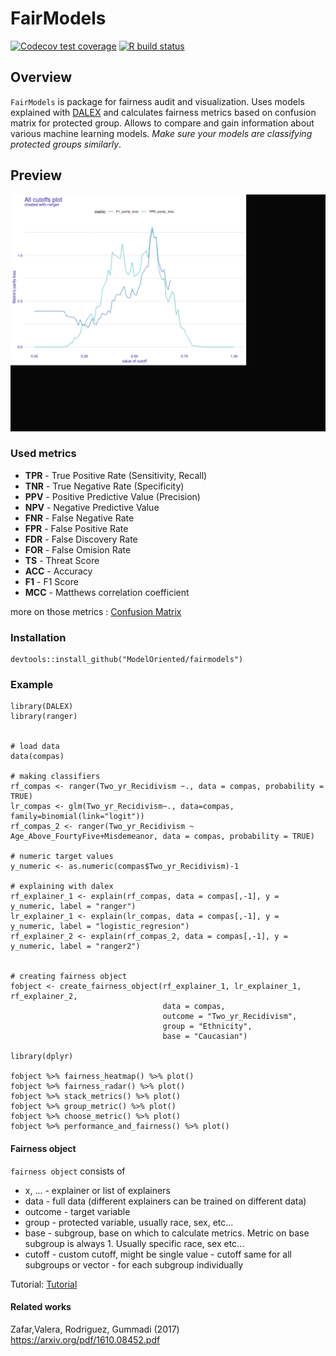 # FairModels 

  <!-- badges: start -->
  [![Codecov test coverage](https://codecov.io/gh/ModelOriented/FairModels/branch/master/graph/badge.svg)](https://codecov.io/gh/ModelOriented/FairModels?branch=master)
  [![R build status](https://github.com/ModelOriented/FairModels/workflows/R-CMD-check/badge.svg)](https://github.com/ModelOriented/FairModels/actions)
  <!-- badges: end -->
  
  


## Overview

`FairModels` is package for fairness audit and visualization. Uses models explained with [DALEX](https://modeloriented.github.io/DALEX) and calculates fairness metrics based on confusion matrix for protected group.  Allows to compare and gain information about various machine learning models. *Make sure your models are classifying protected groups similarly*.



## Preview

![preview](man/figures/preview.gif)


### Used metrics

* **TPR** - True Positive Rate (Sensitivity, Recall)
* **TNR** - True Negative Rate (Specificity)
* **PPV** - Positive Predictive Value (Precision)
* **NPV** - Negative Predictive Value
* **FNR** - False Negative Rate
* **FPR** - False Positive Rate
* **FDR** - False Discovery Rate
* **FOR** - False Omision Rate
* **TS**  - Threat Score
* **ACC** - Accuracy
* **F1**  - F1 Score
* **MCC** - Matthews correlation coefficient

more on those metrics : [Confusion Matrix](https://en.wikipedia.org/wiki/Confusion_matrix)

### Installation

```
devtools::install_github("ModelOriented/fairmodels")
```

### Example

```
library(DALEX)
library(ranger)


# load data
data(compas)

# making classifiers
rf_compas <- ranger(Two_yr_Recidivism ~., data = compas, probability = TRUE)
lr_compas <- glm(Two_yr_Recidivism~., data=compas, family=binomial(link="logit"))
rf_compas_2 <- ranger(Two_yr_Recidivism ~ Age_Above_FourtyFive+Misdemeanor, data = compas, probability = TRUE)

# numeric target values
y_numeric <- as.numeric(compas$Two_yr_Recidivism)-1

# explaining with dalex
rf_explainer_1 <- explain(rf_compas, data = compas[,-1], y = y_numeric, label = "ranger")
lr_explainer_1 <- explain(lr_compas, data = compas[,-1], y = y_numeric, label = "logistic_regresion")
rf_explainer_2 <- explain(rf_compas_2, data = compas[,-1], y = y_numeric, label = "ranger2")


# creating fairness object
fobject <- create_fairness_object(rf_explainer_1, lr_explainer_1, rf_explainer_2,
                                  data = compas, 
                                  outcome = "Two_yr_Recidivism", 
                                  group = "Ethnicity",
                                  base = "Caucasian")

library(dplyr)

fobject %>% fairness_heatmap() %>% plot() 
fobject %>% fairness_radar() %>% plot() 
fobject %>% stack_metrics() %>% plot() 
fobject %>% group_metric() %>% plot() 
fobject %>% choose_metric() %>% plot() 
fobject %>% performance_and_fairness() %>% plot() 

```


#### Fairness object

`fairness object` consists of 
* x, ...  - explainer or list of explainers
* data    - full data (different explainers can be trained on different data)
* outcome - target variable
* group   - protected variable, usually race, sex, etc...
* base    - subgroup, base on which to calculate metrics. Metric on base subgroup is always 1. Usually specific race, sex etc...
* cutoff  - custom cutoff, might be single value - cutoff same for all subgroups or vector - for each subgroup individually


Tutorial: [Tutorial](https://modeloriented.github.io/FairModels/articles/Basic_tutorial.html)

#### Related works

Zafar,Valera, Rodriguez, Gummadi (2017)  https://arxiv.org/pdf/1610.08452.pdf
